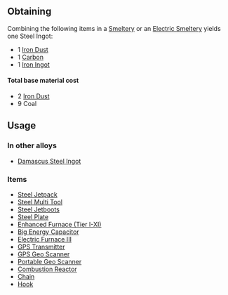 
## Obtaining

Combining the following items in a [Smeltery](https://github.com/Slimefun/Slimefun4/wiki/Smeltery) or an [Electric Smeltery](https://github.com/Slimefun/Slimefun4/wiki/Electric-Smeltery) yields one Steel Ingot:

* 1 [Iron Dust](https://github.com/Slimefun/Slimefun4/wiki/Iron-Dust)
* 1 [Carbon](https://github.com/Slimefun/Slimefun4/wiki/Carbons)
* 1 [Iron Ingot](https://github.com/Slimefun/Slimefun4/wiki/Iron-Ingot)

#### Total base material cost 

* 2 [Iron Dust](https://github.com/Slimefun/Slimefun4/wiki/Iron-Dust)
* 9 Coal

## Usage

### In other alloys

* [Damascus Steel Ingot](https://github.com/Slimefun/Slimefun4/wiki/Damascus-Steel-Ingot)

### Items

* [Steel Jetpack](https://github.com/Slimefun/Slimefun4/wiki/Jetpacks)
* [Steel Multi Tool](https://github.com/Slimefun/Slimefun4/wiki/Multi-Tools)
* [Steel Jetboots](https://github.com/Slimefun/Slimefun4/wiki/Jetboots)
* [Steel Plate](https://github.com/Slimefun/Slimefun4/wiki/Steel-Plate)
* [Enhanced Furnace (Tier I-XI)](https://github.com/Slimefun/Slimefun4/wiki/Enhanced-Furnaces)
* [Big Energy Capacitor](https://github.com/Slimefun/Slimefun4/wiki/Energy-Capacitors)
* [Electric Furnace III](https://github.com/Slimefun/Slimefun4/wiki/Electric-Furnace)
* [GPS Transmitter](https://github.com/Slimefun/Slimefun4/wiki/GPS-Transmitter)
* [GPS Geo Scanner](https://github.com/Slimefun/Slimefun4/wiki/GPS-Geo-Scanner)
* [Portable Geo Scanner](https://github.com/Slimefun/Slimefun4/wiki/Portable-Geo-Scanner)
* [Combustion Reactor](https://github.com/Slimefun/Slimefun4/wiki/Combustion-Reactor)
* [Chain](https://github.com/Slimefun/Slimefun4/wiki/Chain)
* [Hook](https://github.com/Slimefun/Slimefun4/wiki/Hook)




